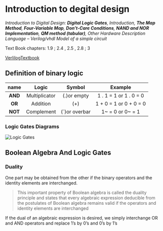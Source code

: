 # Introduction to degital design

*Introduction to Digital Design: **Digital Logic Gates**, Introduction, **The Map Method**, **Four-Variable Map**, **Don’t-Care Conditions**, **NAND and NOR Implementation**, **QM method (tabular)**, Other Hardware
Description Language – Verilog/vhdl Model of a simple circuit*

Text Book chapters: 1.9  ; 2.4 , 2.5 , 2.8 ; 3

[VerlilogTextbook](./VerilogTextbook.pdf)

## Definition of binary logic

|name|Logic|Symbol|Example|
|:-------:|:-------:|:--------:|:--------:|
|**AND**|Multiplicator|(.)or empty|1 . 1 = 1 or 1 . 0 = 0|
|**OR**|Addition|(+)|1 + 0 = 1 or 0 + 0 = 0|
|**NOT**|Complement|(`)or overbar|1~ = 0  or  0~ = 1|

### Logic Gates Diagrams

![Logic Gates](https://cdn.imgchest.com/files/b49zczmbqay.png)

## Boolean Algebra And Logic Gates

### Duality

One part may be obtained from the other if the binary operators and the identity elements are interchanged.

>This important property of Boolean algebra is called
the duality principle and states that every algebraic expression
deducible from the postulates of Boolean algebra remains valid if
the operators and identity elements are interchanged

If the dual of an algebraic expression is desired, we
simply interchange OR and AND operators and replace 1’s by 0’s
and 0’s by 1’s
